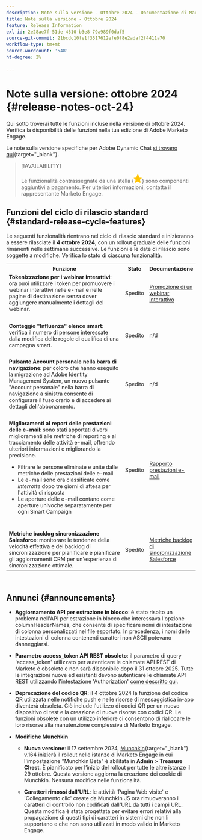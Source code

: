 ```yaml
---
description: Note sulla versione - Ottobre 2024 - Documentazione di Marketo - Documentazione del prodotto
title: Note sulla versione - Ottobre 2024
feature: Release Information
exl-id: 2e28ae7f-51de-4510-b3e8-79a989f0daf5
source-git-commit: 21bcdc10fe1f3517612efe0f8e2adaf2f4411a70
workflow-type: tm+mt
source-wordcount: '548'
ht-degree: 2%

---
```


# Note sulla versione: ottobre 2024 {#release-notes-oct-24}

Qui sotto troverai tutte le funzioni incluse nella versione di ottobre 2024. Verifica la disponibilità delle funzioni nella tua edizione di Adobe Marketo Engage.

Le note sulla versione specifiche per Adobe Dynamic Chat [ si trovano qui](/help/marketo/release-notes/dynamic-chat.md){target="_blank"}.

>[!AVAILABILITY]
>
>Le funzionalità contrassegnate da una stella (![stella](assets/yellow-star.png)) sono componenti aggiuntivi a pagamento. Per ulteriori informazioni, contatta il rappresentante Marketo Engage.

## Funzioni del ciclo di rilascio standard {#standard-release-cycle-features}

Le seguenti funzionalità rientrano nel ciclo di rilascio standard e inizieranno a essere rilasciate il **4 ottobre 2024**, con un rollout graduale delle funzioni rimanenti nelle settimane successive. Le funzioni e le date di rilascio sono soggette a modifiche. Verifica lo stato di ciascuna funzionalità.

<table style="table-layout:auto">
 <tbody>
  <tr>
   <th style="width:65%">Funzione</th>
   <th style="width:10%">Stato</th>
   <th style="width:25%">Documentazione</th>
  </tr>
    <tr>
   <td><strong>Tokenizzazione per i webinar interattivi</strong>: ora puoi utilizzare i token per promuovere i webinar interattivi nelle e-mail e nelle pagine di destinazione senza dover aggiungere manualmente i dettagli del webinar.</td>
   <td>Spedito</td>
   <td><a href="/help/marketo/product-docs/demand-generation/events/interactive-webinars/promoting-an-interactive-webinar.md#interactive-webinars-tokens" target="_blank">Promozione di un webinar interattivo</a></td>
  </tr>
  <tr>
   <td> </td>
   <td> </td>
   <td> </td>
  </tr>
  </tr>
   <tr>
   <td><strong>Conteggio "Influenza" elenco smart</strong>: verifica il numero di persone interessate dalla modifica delle regole di qualifica di una campagna smart.</td>
   <td>Spedito</td>
   <td>n/d</td>
  </tr>
  <tr>
   <td> </td>
   <td> </td>
   <td> </td>
  </tr>
  </tr>
   <tr>
   <td><strong>Pulsante Account personale nella barra di navigazione</strong>: per coloro che hanno eseguito la migrazione ad Adobe Identity Management System, un nuovo pulsante "Account personale" nella barra di navigazione a sinistra consente di configurare il fuso orario e di accedere ai dettagli dell'abbonamento.</td>
   <td>Spedito</td>
   <td>n/d</td>
  </tr>
  <tr>
   <td> </td>
   <td> </td>
   <td> </td>
  </tr>
   <tr>
   <td><strong>Miglioramenti al report delle prestazioni delle e-mail</strong>: sono stati apportati diversi miglioramenti alle metriche di reporting e al tracciamento delle attività e-mail, offrendo ulteriori informazioni e migliorando la precisione.
   <ul>
   <li>Filtrare le persone eliminate e unite dalle metriche delle prestazioni delle e-mail</li>
   <li>Le e-mail sono ora classificate come <i>interrotte</i> dopo tre giorni di attesa per l'attività di risposta</li>
   <li>Le aperture delle e-mail contano come aperture univoche separatamente per ogni Smart Campaign</li>
   </td>
   <td>Spedito</td>
   <td><a href="/help/marketo/product-docs/email-marketing/email-programs/email-program-data/email-performance-report.md" target="_blank">Rapporto prestazioni e-mail</a></td>
  </tr>
  <tr>
   <td> </td>
   <td> </td>
   <td> </td>
  </tr>
   <tr>
   <td><strong>Metriche backlog sincronizzazione Salesforce</strong>: monitorare le tendenze della velocità effettiva e del backlog di sincronizzazione per pianificare e pianificare gli aggiornamenti CRM per un'esperienza di sincronizzazione ottimale.
   </td>
   <td>Spedito</td>
   <td><a href="/help/marketo/product-docs/crm-sync/salesforce-sync/salesforce-sync-backlog-metrics.md" target="_blank">Metriche backlog di sincronizzazione Salesforce</a></td>
  </tr>
 </tbody>
</table>
<br/>

## Annunci {#announcements}

* **Aggiornamento API per estrazione in blocco**: è stato risolto un problema nell&#39;API per estrazione in blocco che interessava l&#39;opzione columnHeaderNames, che consente di specificare nomi di intestazione di colonna personalizzati nel file esportato. In precedenza, i nomi delle intestazioni di colonna contenenti caratteri non ASCII potevano danneggiarsi.

* **Parametro access_token API REST obsoleto**: il parametro di query &#39;access_token&#39; utilizzato per autenticare le chiamate API REST di Marketo è obsoleto e non sarà disponibile dopo il 31 ottobre 2025. Tutte le integrazioni nuove ed esistenti devono autenticare le chiamate API REST utilizzando l&#39;intestazione &#39;Authorization&#39; [come descritto qui](https://experienceleague.adobe.com/it/docs/marketo-developer/marketo/rest/authentication#using-an-access-token).

* **Deprecazione del codice QR**: il 4 ottobre 2024 la funzione del codice QR utilizzata nelle notifiche push e nelle risorse di messaggistica in-app diventerà obsoleta. Ciò include l&#39;utilizzo di codici QR per un nuovo dispositivo di test e la creazione di nuove risorse con codici QR. Le funzioni obsolete con un utilizzo inferiore ci consentono di riallocare le loro risorse alla manutenzione complessiva di Marketo Engage.

* **Modifiche Munchkin**

   * **Nuova versione**: il 17 settembre 2024, [Munchkin](/help/marketo/product-docs/administration/setup-administration/munchkin.md){target="_blank"} v.164 inizierà il rollout nelle istanze di Marketo Engage in cui l&#39;impostazione &quot;Munchkin Beta&quot; è abilitata in **Admin** > **Treasure Chest**. È pianificato per l’inizio del rollout per tutte le altre istanze il 29 ottobre. Questa versione aggiorna la creazione dei cookie di Munchkin. Nessuna modifica nelle funzionalità.

   * **Caratteri rimossi dall&#39;URL**: le attività &#39;Pagina Web visite&#39; e &#39;Collegamento clic&#39; create da Munchkin JS ora rimuoveranno i caratteri di controllo non codificati dall&#39;URL da tutti i campi URL. Questa modifica è stata progettata per evitare errori relativi alla propagazione di questi tipi di caratteri in sistemi che non li supportano e che non sono utilizzati in modo valido in Marketo Engage.
